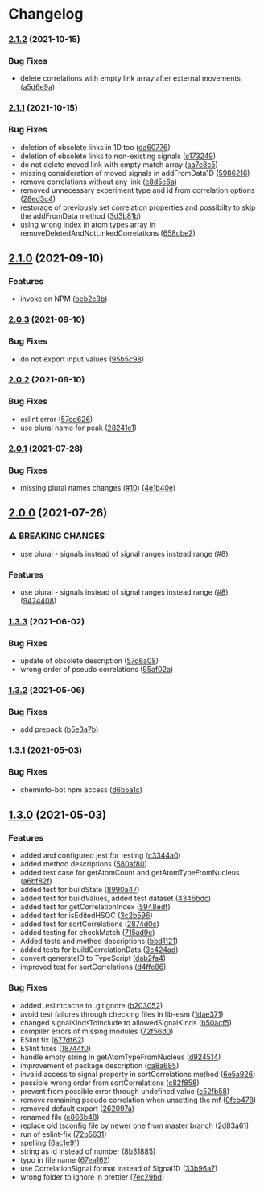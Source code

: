 # Changelog

### [2.1.2](https://www.github.com/cheminfo/nmr-correlation/compare/v2.1.1...v2.1.2) (2021-10-15)


### Bug Fixes

* delete correlations with empty link array after external movements ([a5d6e9a](https://www.github.com/cheminfo/nmr-correlation/commit/a5d6e9aed8c76c886324f0641c116d374f888906))

### [2.1.1](https://www.github.com/cheminfo/nmr-correlation/compare/v2.1.0...v2.1.1) (2021-10-15)


### Bug Fixes

* deletion of obsolete links in 1D too ([da60776](https://www.github.com/cheminfo/nmr-correlation/commit/da607765b03ffd5a8197e8bdf38e30701f84690a))
* deletion of obsolete links to non-existing signals ([c173249](https://www.github.com/cheminfo/nmr-correlation/commit/c1732495a31abd0ff5ee3478f0bbd0e0c87861a6))
* do not delete moved link with empty match array ([aa7c8c5](https://www.github.com/cheminfo/nmr-correlation/commit/aa7c8c506a2315c87601661a470397ad0b310450))
* missing consideration of moved signals in addFromData1D ([5986216](https://www.github.com/cheminfo/nmr-correlation/commit/5986216b0b141bc4ad2701e4ac0ba156f92fc21a))
* remove correlations without any link ([e8d5e6a](https://www.github.com/cheminfo/nmr-correlation/commit/e8d5e6ab87b446f4c87a51a0646175706f5fb97e))
* removed unnecessary experiment type and id from correlation options ([28ed3c4](https://www.github.com/cheminfo/nmr-correlation/commit/28ed3c4c23ef79ed10d77cfba332859c7b327322))
* restorage of previously set correlation properties and possibilty to skip the addFromData method ([3d3b81b](https://www.github.com/cheminfo/nmr-correlation/commit/3d3b81b8e1aefa15ac0fa3259b3e85d5f916f79c))
* using wrong index in atom types array  in removeDeletedAndNotLinkedCorrelations ([658cbe2](https://www.github.com/cheminfo/nmr-correlation/commit/658cbe2af647cc0720b41056cb56dfce953b67b5))

## [2.1.0](https://www.github.com/cheminfo/nmr-correlation/compare/v2.0.3...v2.1.0) (2021-09-10)


### Features

* invoke on NPM ([beb2c3b](https://www.github.com/cheminfo/nmr-correlation/commit/beb2c3be06fb32160358b25687c124165d6cb11d))

### [2.0.3](https://www.github.com/cheminfo/nmr-correlation/compare/v2.0.2...v2.0.3) (2021-09-10)


### Bug Fixes

* do not export input values ([95b5c98](https://www.github.com/cheminfo/nmr-correlation/commit/95b5c987eb8dde3cd1b21ea35ce663d339f93102))

### [2.0.2](https://www.github.com/cheminfo/nmr-correlation/compare/v2.0.1...v2.0.2) (2021-09-10)


### Bug Fixes

* eslint error ([57cd626](https://www.github.com/cheminfo/nmr-correlation/commit/57cd626b1652011c560d08b50ac73de0fada8ccb))
* use plural name for peak ([28241c1](https://www.github.com/cheminfo/nmr-correlation/commit/28241c1978c81a8b686ddffc06ede5ce4e72f199))

### [2.0.1](https://www.github.com/cheminfo/nmr-correlation/compare/v2.0.0...v2.0.1) (2021-07-28)


### Bug Fixes

* missing plural names changes ([#10](https://www.github.com/cheminfo/nmr-correlation/issues/10)) ([4e1b40e](https://www.github.com/cheminfo/nmr-correlation/commit/4e1b40e530cca4738d89aa7a1780db180035e72b))

## [2.0.0](https://www.github.com/cheminfo/nmr-correlation/compare/v1.3.3...v2.0.0) (2021-07-26)


### ⚠ BREAKING CHANGES

* use plural - signals instead of signal ranges instead range (#8)

### Features

* use plural - signals instead of signal ranges instead range ([#8](https://www.github.com/cheminfo/nmr-correlation/issues/8)) ([9424408](https://www.github.com/cheminfo/nmr-correlation/commit/9424408ff44c7637e882136178cec658c2c59d29))

### [1.3.3](https://www.github.com/cheminfo/nmr-correlation/compare/v1.3.2...v1.3.3) (2021-06-02)


### Bug Fixes

* update of obsolete description ([57d6a08](https://www.github.com/cheminfo/nmr-correlation/commit/57d6a08d9f25b70b692f8fd44b33903efebc5884))
* wrong order of pseudo correlations ([95af02a](https://www.github.com/cheminfo/nmr-correlation/commit/95af02a39ee82fde5d3190b83c6b0d649f7a3c09))

### [1.3.2](https://www.github.com/cheminfo/nmr-correlation/compare/v1.3.1...v1.3.2) (2021-05-06)


### Bug Fixes

* add prepack ([b5e3a7b](https://www.github.com/cheminfo/nmr-correlation/commit/b5e3a7bccc9de303117f3dfa0a8d6ceebd1011ce))

### [1.3.1](https://www.github.com/cheminfo/nmr-correlation/compare/v1.3.0...v1.3.1) (2021-05-03)


### Bug Fixes

* cheminfo-bot npm access ([d6b5a1c](https://www.github.com/cheminfo/nmr-correlation/commit/d6b5a1c3da89b1fceb9fba3116fc356c64b138d2))

## [1.3.0](https://www.github.com/cheminfo/nmr-correlation/compare/v1.1.6...v1.3.0) (2021-05-03)


### Features

* added and configured jest for testing ([c3344a0](https://www.github.com/cheminfo/nmr-correlation/commit/c3344a0ad2736bf5ea8f2e10e3c9729682729983))
* added method descriptions ([580af80](https://www.github.com/cheminfo/nmr-correlation/commit/580af80bec8a02f0a4c257bcd39b4392ea5fa090))
* added test case for getAtomCount and getAtomTypeFromNucleus ([a6bf82f](https://www.github.com/cheminfo/nmr-correlation/commit/a6bf82f83c8326c1cbac9a3124bdd0e3bc563cac))
* added test for buildState ([8990a47](https://www.github.com/cheminfo/nmr-correlation/commit/8990a475dc19f7b6c0aed3bf249a5e120247a514))
* added test for buildValues, added test dataset ([4346bdc](https://www.github.com/cheminfo/nmr-correlation/commit/4346bdcde3bb8573d88d963c962e58f8245677db))
* added test for getCorrelationIndex ([5948edf](https://www.github.com/cheminfo/nmr-correlation/commit/5948edff59ae761d75556a475dbffc0e24a1ae8c))
* added test for isEditedHSQC ([3c2b596](https://www.github.com/cheminfo/nmr-correlation/commit/3c2b5967d8220219e443bdf4f05c4abc67767201))
* added test for sortCorrelations ([2874d0c](https://www.github.com/cheminfo/nmr-correlation/commit/2874d0c884ea431668df883029a481536d707a89))
* added testing for checkMatch ([715ad9c](https://www.github.com/cheminfo/nmr-correlation/commit/715ad9c413f32bf321c1ed87be9315f9afb0230d))
* Added tests and method descriptions ([bbd1121](https://www.github.com/cheminfo/nmr-correlation/commit/bbd112187f8a0969c225a8b93e41138a12947c5d))
* added tests for buildCorrelationData ([3e424ad](https://www.github.com/cheminfo/nmr-correlation/commit/3e424adee194666213762215209a84667daf58c5))
* convert generateID to TypeScript ([dab2fa4](https://www.github.com/cheminfo/nmr-correlation/commit/dab2fa4b1838bff17e3f5540b04b8cc59efb04f0))
* improved test for sortCorrelations ([d4ffe86](https://www.github.com/cheminfo/nmr-correlation/commit/d4ffe8653a20d5ca55e5bff399f2625e6b6e7703))


### Bug Fixes

* added .eslintcache to .gitignore ([b203052](https://www.github.com/cheminfo/nmr-correlation/commit/b203052e8776237ff1bfbded20eea5295dd9c816))
* avoid test failures through checking files in lib-esm ([1dae371](https://www.github.com/cheminfo/nmr-correlation/commit/1dae371a69009587fdcf9398f024009aa93c4f88))
* changed signalKindsToInclude to allowedSignalKinds ([b50acf5](https://www.github.com/cheminfo/nmr-correlation/commit/b50acf53b9eae740d9b13e7b2cd54be68d490118))
* compiler errors of missing modules ([72f56d0](https://www.github.com/cheminfo/nmr-correlation/commit/72f56d0df230c8ff4c8466a176ba8d73b17acd25))
* ESlint fix ([677df62](https://www.github.com/cheminfo/nmr-correlation/commit/677df6250dacb630c7ebf8c27d3ca22afc195c0c))
* ESlint fixes ([18744f0](https://www.github.com/cheminfo/nmr-correlation/commit/18744f0c058e950b0cc60334dcf794888f20aee5))
* handle empty string in getAtomTypeFromNucleus ([d924514](https://www.github.com/cheminfo/nmr-correlation/commit/d9245148d898c5ebd318f4d698ab82efc61b94a7))
* improvement of package description ([ca8a685](https://www.github.com/cheminfo/nmr-correlation/commit/ca8a685b660a7a154e44543f33bd3e0fd40fc64d))
* invalid access to signal property in sortCorrelations method ([6e5a926](https://www.github.com/cheminfo/nmr-correlation/commit/6e5a926ea3284f50fcc50f369e22c29901620513))
* possible wrong order from sortCorrelations ([c82f858](https://www.github.com/cheminfo/nmr-correlation/commit/c82f858093d643c192b9f6a748dd3f434e933589))
* prevent from possible error through undefined value ([c52fb58](https://www.github.com/cheminfo/nmr-correlation/commit/c52fb58db91be8e910f0dcaa19525d230b727e39))
* remove remaining pseudo correlation when unsetting the mf ([0fcb478](https://www.github.com/cheminfo/nmr-correlation/commit/0fcb4783f7f12c11036a91652c32d1291111197d))
* removed default export ([262097a](https://www.github.com/cheminfo/nmr-correlation/commit/262097a0028e3ff3bcf6dd132cfabb6df9353f4e))
* renamed file ([e866b48](https://www.github.com/cheminfo/nmr-correlation/commit/e866b482bd0827b955e5d6961a733093cccbddb6))
* replace old tsconfig file by newer one from master branch ([2d83a61](https://www.github.com/cheminfo/nmr-correlation/commit/2d83a610231b9a9a8f75cbd17f3a007e091e7832))
* run of eslint-fix ([72b5631](https://www.github.com/cheminfo/nmr-correlation/commit/72b56317540c470db84d25a4f6675e3a9cb3bc34))
* spelling ([6ac1e91](https://www.github.com/cheminfo/nmr-correlation/commit/6ac1e91eb8dff67f2e8eb742773426faf68e3a5b))
* string as id instead of number ([8b31885](https://www.github.com/cheminfo/nmr-correlation/commit/8b31885e7173e911358e5e2994d33cada9b377aa))
* typo in file name ([67ea162](https://www.github.com/cheminfo/nmr-correlation/commit/67ea16257883e799e5d522f6742019ce676dc344))
* use CorrelationSignal format instead of Signal1D ([33b96a7](https://www.github.com/cheminfo/nmr-correlation/commit/33b96a767d18f6760ca9b2190ad14d7244ad3ea7))
* wrong folder to ignore in prettier ([7ec29bd](https://www.github.com/cheminfo/nmr-correlation/commit/7ec29bd45347c9a62ee28f74bf9255ab004fc8be))
